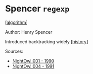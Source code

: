 # Spencer `regexp`

[[algorithm](https://swtch.com/~rsc/regexp/regexp2.html#backtrack)]

Author: Henry Spencer

Introduced backtracking widely [[history](https://swtch.com/~rsc/regexp/regexp1.html#History)]

Sources:
- [NightOwl 001 - 1990](http://annex.retroarchive.org/cdrom/nightowl-001/005A/REGEXP.ZIP)
- [NightOwl 004 - 1991](http://annex.retroarchive.org/cdrom/nightowl-004/005A/REGEXP.ZIP)
